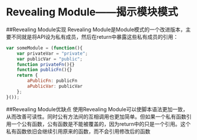 Revealing Module——揭示模块模式
===
##Revealing Module实现
Revealing Module是Module模式的一个改进版本，主要不同就是将API设为私有成员，然后在return中暴露这些私有成员的引用：

```javascript
var someModule = (function(){
    var privateVar = "private";
    var publicVar = "public";
    function privateFn(){}
    function publicFn(){}
    return {
        aPublicFn: publicFn
        aPublicVar: publicVar
    };
}());
```
##Revealing Module优缺点
使用Revealing Module可以使脚本语法更加一致，从而改善可读性。同时公有方法间的互相调用也更加简单。但如果一个私有函数引用一个公有函数，公有函数是不能被覆盖的，因为return中的只是一个引用。这个私有函数依旧会继续引用原来的函数，而不会引用修改后的函数
